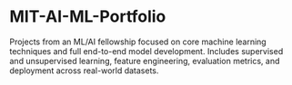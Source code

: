 # MIT-AI-ML-Portfolio
Projects from an ML/AI fellowship focused on core machine learning techniques and full end-to-end model development. Includes supervised and unsupervised learning, feature engineering, evaluation metrics, and deployment across real-world datasets.
